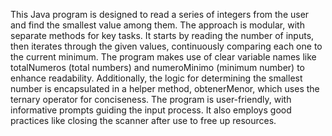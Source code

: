This Java program is designed to read a series of integers from the user and find the smallest value among them. The approach is modular, with separate methods for key tasks.
It starts by reading the number of inputs, then iterates through the given values, continuously comparing each one to the current minimum. The program makes use of 
clear variable names like totalNumeros (total numbers) and numeroMinimo (minimum number) to enhance readability. Additionally, the logic for determining the smallest 
number is encapsulated in a helper method, obtenerMenor, which uses the ternary operator for conciseness. The program is user-friendly, with informative prompts guiding the 
input process. It also employs good practices like closing the scanner after use to free up resources.
